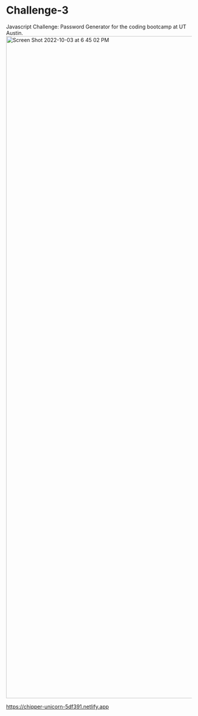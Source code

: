 # Challenge-3
Javascript Challenge: Password Generator for the coding bootcamp at UT Austin.
<img width="1792" alt="Screen Shot 2022-10-03 at 6 45 02 PM" src="https://user-images.githubusercontent.com/111444194/193705281-c9544e4e-f310-4431-985e-c22bbd43618d.png">

https://chipper-unicorn-5df391.netlify.app
